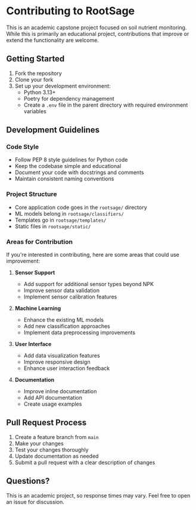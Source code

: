 # Contributing to RootSage

This is an academic capstone project focused on soil nutrient monitoring. While this is primarily an educational project, contributions that improve or extend the functionality are welcome.

## Getting Started

1. Fork the repository
2. Clone your fork
3. Set up your development environment:
   - Python 3.13+
   - Poetry for dependency management
   - Create a `.env` file in the parent directory with required environment variables

## Development Guidelines

### Code Style
- Follow PEP 8 style guidelines for Python code
- Keep the codebase simple and educational
- Document your code with docstrings and comments
- Maintain consistent naming conventions

### Project Structure
- Core application code goes in the `rootsage/` directory
- ML models belong in `rootsage/classifiers/`
- Templates go in `rootsage/templates/`
- Static files in `rootsage/static/`

### Areas for Contribution
If you're interested in contributing, here are some areas that could use improvement:

1. **Sensor Support**
   - Add support for additional sensor types beyond NPK
   - Improve sensor data validation
   - Implement sensor calibration features

2. **Machine Learning**
   - Enhance the existing ML models
   - Add new classification approaches
   - Implement data preprocessing improvements

3. **User Interface**
   - Add data visualization features
   - Improve responsive design
   - Enhance user interaction feedback

4. **Documentation**
   - Improve inline documentation
   - Add API documentation
   - Create usage examples

## Pull Request Process

1. Create a feature branch from `main`
2. Make your changes
3. Test your changes thoroughly
4. Update documentation as needed
5. Submit a pull request with a clear description of changes

## Questions?

This is an academic project, so response times may vary. Feel free to open an issue for discussion.